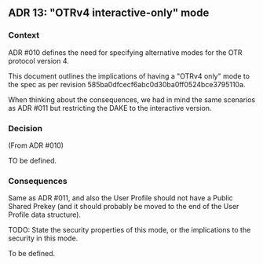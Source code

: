 ## ADR 13: "OTRv4 interactive-only" mode

### Context

ADR #010 defines the need for specifying alternative modes for the OTR protocol
version 4.

This document outlines the implications of having a "OTRv4 only" mode to the
spec as per revision 585ba0dfcecf6abc0d30ba0ff0524bce3795110a.

When thinking about the consequences, we had in mind the same scenarios as ADR #011
but restricting the DAKE to the interactive version.

### Decision

(From ADR #010)

TO be defined.

### Consequences

Same as ADR #011, and also the User Profile should not have a Public Shared
Prekey (and it should probably be moved to the end of the User Profile data
structure).

TODO: State the security properties of this mode, or the implications to the
security in this mode.

To be defined.
